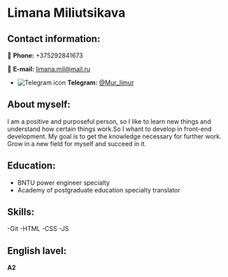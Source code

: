 # Limana Miliutsikava

## Contact information:

:iphone: **Phone:** +375292841673

:email: **E-mail:** limana.mil@mail.ru

- ![Telegram icon](/telegram-icon.png) **Telegram:** [@Mur_limur][def]

## About myself:

I am a positive and purposeful person, so I like to learn new things and understand how certain things work.So I whant to develop in front-end development. My goal is to get the knowledge necessary for further work. Grow in a new field for myself and succeed in it.

## Education: 
- BNTU power engineer specialty
- Academy of postgraduate education specialty translator

## Skills:

-Git
-HTML
-CSS
-JS

## English lavel:

**A2**


[def]: https://t.me/Mur_limur